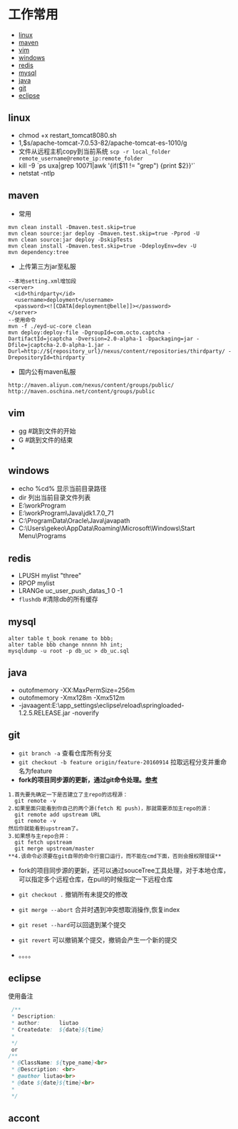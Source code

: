 # 工作常用
* [linux](#linux)
* [maven](#maven)
* [vim](#vim)
* [windows](#windows)
* [redis](#redis)
* [mysql](#mysql)
* [java](#java)
* [git](#git)
* [eclipse](#eclipse)

## linux
+ chmod +x restart_tomcat8080.sh
+ 1,$s/apache-tomcat-7.0.53-82/apache-tomcat-es-1010/g
+ 文件从远程主机copy到当前系统 `scp -r local_folder remote_username@remote_ip:remote_folder`
+ kill -9 \`ps uxa|grep 10071|awk '{if($11 != "grep") {print $2}}'\`
+ netstat -ntlp

## maven
* 常用
```
mvn clean install -Dmaven.test.skip=true
mvn clean source:jar deploy -Dmaven.test.skip=true -Pprod -U
mvn clean source:jar deploy -DskipTests
mvn clean install -Dmaven.test.skip=true -DdeployEnv=dev -U
mvn dependency:tree
```

* 上传第三方jar至私服
```
--本地setting.xml增加段
<server>
  <id>thirdparty</id>
  <username>deployment</username>
  <password><![CDATA[deployment@belle]]></password>
</server>
--使用命令
mvn -f ./eyd-uc-core clean
mvn deploy:deploy-file -DgroupId=com.octo.captcha -DartifactId=jcaptcha -Dversion=2.0-alpha-1 -Dpackaging=jar -Dfile=jcaptcha-2.0-alpha-1.jar -Durl=http://${repository_url}/nexus/content/repositories/thirdparty/ -DrepositoryId=thirdparty
```

* 国内公有maven私服
```
http://maven.aliyun.com/nexus/content/groups/public/
http://maven.oschina.net/content/groups/public
```

## vim
* gg #跳到文件的开始
* G #跳到文件的结束
*

## windows
* echo %cd%		显示当前目录路径
* dir				列出当前目录文件列表
* E:\workProgram
* E:\workProgram\Java\jdk1.7.0_71
* C:\ProgramData\Oracle\Java\javapath
* C:\Users\gekeo\AppData\Roaming\Microsoft\Windows\Start Menu\Programs

## redis
* LPUSH mylist "three"
* RPOP mylist
* LRANGe uc_user_push_datas_1 0 -1
* `flushdb` #清除db的所有缓存


## mysql
```
alter table t_book rename to bbb;
alter table bbb change nnnnn hh int;
mysqldump -u root -p db_uc > db_uc.sql

```

## java
* outofmemory -XX:MaxPermSize=256m
* outofmemory -Xmx128m -Xmx512m
* -javaagent:E:\app_settings\eclipse\reload\springloaded-1.2.5.RELEASE.jar -noverify

## git
* `git branch -a` 查看仓库所有分支
* `git checkout -b feature origin/feature-20160914` 拉取远程分支并重命名为feature
* **fork的项目同步源的更新，通过git命令处理。**[**参考**](https://segmentfault.com/q/1010000002590371)
```
1.首先要先确定一下是否建立了主repo的远程源：  
  git remote -v
2.如果里面只能看到你自己的两个源(fetch 和 push)，那就需要添加主repo的源：  
  git remote add upstream URL
  git remote -v
然后你就能看到upstream了。  
3.如果想与主repo合并：  
  git fetch upstream
  git merge upstream/master
**4.该命令必须要在git自带的命令行窗口运行，而不能在cmd下面，否则会报权限错误**  
```
* fork的项目同步源的更新，还可以通过souceTree工具处理，对于本地仓库，可以指定多个远程仓库，在pull的时候指定一下远程仓库

* `git checkout .` 撤销所有未提交的修改
* `git merge --abort` 合并时遇到冲突想取消操作,恢复index
* `git reset --hard`可以回退到某个提交
* `git revert` 可以撤销某个提交，撤销会产生一个新的提交
* 。。。。

## eclipse
使用备注

```java
 /**
 * Description:
 * author:      liutao
 * Createdate:  ${date}${time}
 *
 */
 or
/**
 * @ClassName: ${type_name}<br>
 * @Description: <br>
 * @author liutao<br>
 * @date ${date}${time}<br>
 *
 */
 ```

 ## accont
 ```

 ```
